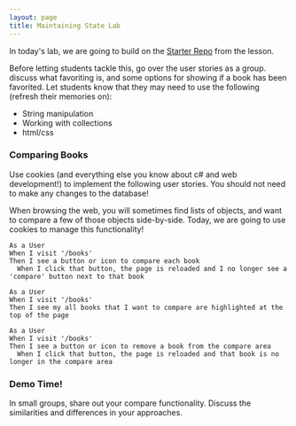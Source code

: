 ```yaml
---
layout: page
title: Maintaining State Lab
---
```


In today's lab, we are going to build on the [Starter Repo](https://github.com/turingschool-examples/GoodBooksMvcStarter) from the lesson.

<section class='instructor-notes' markdown='1'>

Before letting students tackle this, go over the user stories as a group.  discuss what favoriting is, and some options for showing if a book has been favorited.  Let students know that they may need to use the following (refresh their memories on):
* String manipulation
* Working with collections
* html/css

</section>

### Comparing Books

Use cookies (and everything else you know about c# and web development!) to implement the following user stories.  You should not need to make any changes to the database!

When browsing the web, you will sometimes find lists of objects, and want to compare a few of those objects side-by-side.  Today, we are going to use cookies to manage this functionality!

```
As a User
When I visit '/books'
Then I see a button or icon to compare each book
  When I click that button, the page is reloaded and I no longer see a 'compare' button next to that book
```

```
As a User
When I visit '/books'
Then I see my all books that I want to compare are highlighted at the top of the page
```

```
As a User
When I visit '/books'
Then I see a button or icon to remove a book from the compare area
  When I click that button, the page is reloaded and that book is no longer in the compare area
```


### Demo Time!

In small groups, share out your compare functionality.  Discuss the similarities and differences in your approaches.



